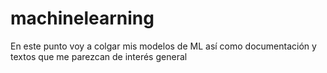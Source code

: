 # machinelearning
En este punto voy a colgar mis modelos de ML así como documentación y textos que me parezcan de interés general 
